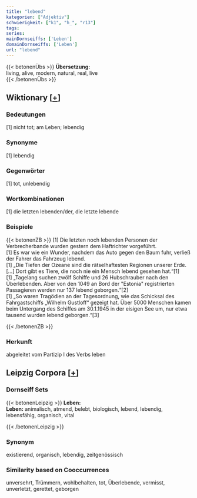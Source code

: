 ```yaml
---
title: "lebend"
kategorien: ["Adjektiv"]
schwierigkeit: ["k1", "h_", "r13"]
tags:
series:
mainDornseiffs: ['Leben']
domainDornseiffs: ['Leben']
url: "lebend"
---
```


{{< betonenÜbs >}}
**Übersetzung:**  
living, alive, modern, natural, real, live  
{{< /betonenÜbs >}}

## Wiktionary [[+](https://de.wiktionary.org/wiki/lebend)]

### Bedeutungen
[1] nicht tot; am Leben; lebendig  

### Synonyme
[1] lebendig  

### Gegenwörter
[1] tot, unlebendig  

### Wortkombinationen
[1] die letzten lebenden/der, die letzte lebende  

### Beispiele
{{< betonenZB >}}
[1] Die letzten noch lebenden Personen der Verbrecherbande wurden gestern dem Haftrichter vorgeführt.  
[1] Es war wie ein Wunder, nachdem das Auto gegen den Baum fuhr, verließ der Fahrer das Fahrzeug lebend.  
[1] „Die Tiefen der Ozeane sind die rätselhaftesten Regionen unserer Erde. […] Dort gibt es Tiere, die noch nie ein Mensch lebend gesehen hat.“[1]  
[1] „Tagelang suchen zwölf Schiffe und 26 Hubschrauber nach den Überlebenden. Aber von den 1049 an Bord der "Estonia" registrierten Passagieren werden nur 137 lebend geborgen.“[2]  
[1] „So waren Tragödien an der Tagesordnung, wie das Schicksal des Fahrgastschiffs „Wilhelm Gustloff“ gezeigt hat. Über 5000 Menschen kamen beim Untergang des Schiffes am 30.1.1945 in der eisigen See um, nur etwa tausend wurden lebend geborgen.“[3]  

{{< /betonenZB >}}
### Herkunft
abgeleitet vom Partizip I des Verbs leben  


## Leipzig Corpora [[+](https://corpora.uni-leipzig.de/en/res?word=lebend&corpusId=deu_newscrawl-public_2018)]

### Dornseiff Sets
{{< betonenLeipzig >}}
**Leben:**  
**Leben:** animalisch, atmend, belebt, biologisch, lebend, lebendig, lebensfähig, organisch, vital  

{{< /betonenLeipzig >}}

### Synonym
existierend, organisch, lebendig, zeitgenössisch


### Similarity based on Cooccurrences
unversehrt, Trümmern, wohlbehalten, tot, Überlebende, vermisst, unverletzt, gerettet, geborgen

